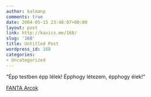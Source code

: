 ```yaml
---
author: kalmanp
comments: true
date: 2004-05-15 23:48:07+00:00
layout: post
link: http://kavics.me/168/
slug: '168'
title: Untitled Post
wordpress_id: 168
categories:
- Uncategorized
---
```


"Épp testben épp lélek! Épphogy létezem, épphogy élek!"




[FANTA Arcok](http://www.fantaarcok.hu)
